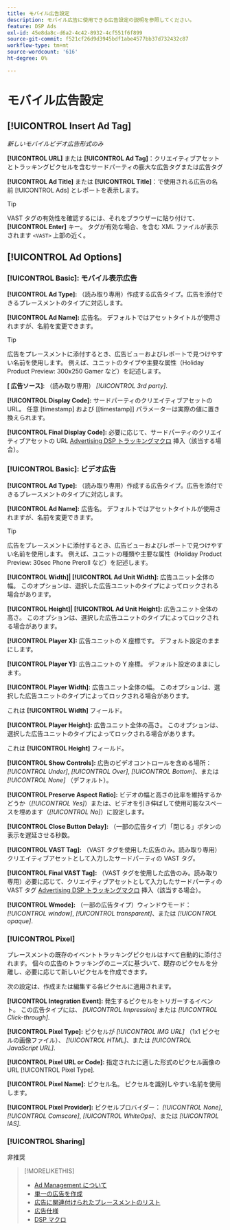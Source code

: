 ```yaml
---
title: モバイル広告設定
description: モバイル広告に使用できる広告設定の説明を参照してください。
feature: DSP Ads
exl-id: 45e8da8c-d6a2-4c42-8932-4cf551f6f899
source-git-commit: f521cf26d9d3945bdf1abe4577bb37d732432c87
workflow-type: tm+mt
source-wordcount: '616'
ht-degree: 0%

---
```


# モバイル広告設定

## [!UICONTROL Insert Ad Tag]

*新しいモバイルビデオ広告形式のみ*

**[!UICONTROL URL]** または **[!UICONTROL Ad Tag]**：クリエイティブアセットとトラッキングピクセルを含むサードパーティの膨大な広告タグまたは広告タグ

**[!UICONTROL Ad Title]** または **[!UICONTROL Title]**：で使用される広告の名前 [!UICONTROL Ads] とレポートを表示します。

>[!TIP]
>
> VAST タグの有効性を確認するには、それをブラウザーに貼り付けて、 **[!UICONTROL Enter]** キー。 タグが有効な場合、を含む XML ファイルが表示されます `<VAST>` 上部の近く。

## [!UICONTROL Ad Options]

### [!UICONTROL Basic]: モバイル表示広告

**[!UICONTROL Ad Type]:** （読み取り専用）作成する広告タイプ。広告を添付できるプレースメントのタイプに対応します。

**[!UICONTROL Ad Name]:** 広告名。 デフォルトではアセットタイトルが使用されますが、名前を変更できます。

>[!TIP]
>
> 広告をプレースメントに添付するとき、広告ビューおよびレポートで見つけやすい名前を使用します。 例えば、ユニットのタイプや主要な属性（Holiday Product Preview: 300x250 Gamer など）を記述します。

**\[ 広告ソース\]**: （読み取り専用） *[!UICONTROL 3rd party]*.

**[!UICONTROL Display Code]:** サードパーティのクリエイティブアセットの URL。 任意 [timestamp] および [[timestamp]] パラメーターは実際の値に置き換えられます。

**[!UICONTROL Final Display Code]:** 必要に応じて、サードパーティのクリエイティブアセットの URL [Advertising DSP トラッキングマクロ](/help/dsp/campaign-management/macros.md) 挿入（該当する場合）。

### [!UICONTROL Basic]: ビデオ広告

**[!UICONTROL Ad Type]:** （読み取り専用）作成する広告タイプ。広告を添付できるプレースメントのタイプに対応します。

**[!UICONTROL Ad Name]:** 広告名。 デフォルトではアセットタイトルが使用されますが、名前を変更できます。

>[!TIP]
>
> 広告をプレースメントに添付するとき、広告ビューおよびレポートで見つけやすい名前を使用します。 例えば、ユニットの種類や主要な属性（Holiday Product Preview: 30sec Phone Preroll など）を記述します。

**[!UICONTROL Width]| [!UICONTROL Ad Unit Width]:** 広告ユニット全体の幅。 このオプションは、選択した広告ユニットのタイプによってロックされる場合があります。

**[!UICONTROL Height]| [!UICONTROL Ad Unit Height]:** 広告ユニット全体の高さ。 このオプションは、選択した広告ユニットのタイプによってロックされる場合があります。

**[!UICONTROL Player X]:** 広告ユニットの X 座標です。 デフォルト設定のままにします。

**[!UICONTROL Player Y]:** 広告ユニットの Y 座標。 デフォルト設定のままにします。

**[!UICONTROL Player Width]:** 広告ユニット全体の幅。 このオプションは、選択した広告ユニットのタイプによってロックされる場合があります。

これは **[!UICONTROL Width]** フィールド。

**[!UICONTROL Player Height]:** 広告ユニット全体の高さ。 このオプションは、選択した広告ユニットのタイプによってロックされる場合があります。

これは **[!UICONTROL Height]** フィールド。

**[!UICONTROL Show Controls]:** 広告のビデオコントロールを含める場所： *[!UICONTROL Under]*, *[!UICONTROL Over]*, *[!UICONTROL Bottom]*、または *[!UICONTROL None]* （デフォルト）。

**[!UICONTROL Preserve Aspect Ratio]:** ビデオの幅と高さの比率を維持するかどうか（*[!UICONTROL Yes]*）または、ビデオを引き伸ばして使用可能なスペースを埋めます（*[!UICONTROL No]*）に設定します。

**[!UICONTROL Close Button Delay]:** （一部の広告タイプ）「閉じる」ボタンの表示を遅延させる秒数。

**[!UICONTROL VAST Tag]:** （VAST タグを使用した広告のみ。読み取り専用）クリエイティブアセットとして入力したサードパーティの VAST タグ。

**[!UICONTROL Final VAST Tag]:** （VAST タグを使用した広告のみ。読み取り専用）必要に応じて、クリエイティブアセットとして入力したサードパーティの VAST タグ [Advertising DSP トラッキングマクロ](/help/dsp/campaign-management/macros.md) 挿入（該当する場合）。

**[!UICONTROL Wmode]:** （一部の広告タイプ）ウィンドウモード： *[!UICONTROL window]*, *[!UICONTROL transparent]*、または *[!UICONTROL opaque]*.

### [!UICONTROL Pixel]

プレースメントの既存のイベントトラッキングピクセルはすべて自動的に添付されます。 個々の広告のトラッキングのニーズに基づいて、既存のピクセルを分離し、必要に応じて新しいピクセルを作成できます。

次の設定は、作成または編集する各ピクセルに適用されます。

**[!UICONTROL Integration Event]:** 発生するピクセルをトリガーするイベント。 この広告タイプには、 *[!UICONTROL Impression]* または *[!UICONTROL Click-through]*.

**[!UICONTROL Pixel Type]:** ピクセルが *[!UICONTROL IMG URL]* （1x1 ピクセルの画像ファイル）、 *[!UICONTROL HTML]*、または *[!UICONTROL JavaScript URL]*.

**[!UICONTROL Pixel URL or Code]:** 指定されたに適した形式のピクセル画像の URL [!UICONTROL Pixel Type].

**[!UICONTROL Pixel Name]:** ピクセル名。 ピクセルを識別しやすい名前を使用します。

**[!UICONTROL Pixel Provider]:** ピクセルプロバイダー： *[!UICONTROL None]*, *[!UICONTROL Comscore]*, *[!UICONTROL WhiteOps]*、または *[!UICONTROL IAS]*.

### [!UICONTROL Sharing]

非推奨

>[!MORELIKETHIS]
>
>* [Ad Management について](ad-about.md)
>* [単一の広告を作成](ad-create.md)
>* [広告に関連付けられたプレースメントのリスト](/help/dsp/campaign-management/ads/ad-list-placements.md)
>* [広告仕様](ad-specs.md)
>* [DSP マクロ](/help/dsp/campaign-management/macros.md)
